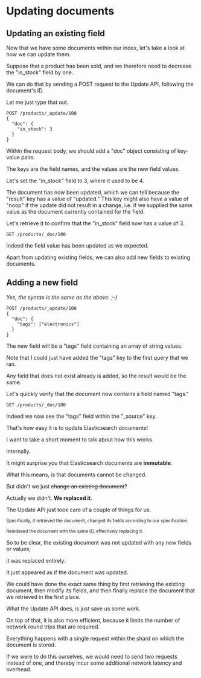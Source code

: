 # Updating documents

## Updating an existing field

Now that we have some documents within our index, let's take a look at how we can update them.

Suppose that a product has been sold, and we therefore need to decrease the "in_stock" field by one.

We can do that by sending a POST request to the Update API, following the document's ID.

Let me just type that out.

```
POST /products/_update/100
{
  "doc": {
    "in_stock": 3
  }
}
```
Within the request body, we should add a "doc" object consisting of key-value pairs.

The keys are the field names, and the values are the new field values.

Let's set the "in_stock" field to 3, where it used to be 4.

The document has now been updated, which we can tell because the "result" key has a value of "updated." This key might also have a value of "noop" if the update did not result in a change, i.e. if we supplied the same value as the document currently contained for the field.

Let's retrieve it to confirm that the "in_stock" field now has a value of 3.

```
GET /products/_doc/100
```

Indeed the field value has been updated as we expected.

Apart from updating existing fields, we can also add new fields to existing documents.

## Adding a new field

_Yes, the syntax is the same as the above. ;-)_

```
POST /products/_update/100
{
  "doc": {
    "tags": ["electronics"]
  }
}
```
The new field will be a "tags" field containing an array of string values.

Note that I could just have added the "tags" key to the first query that we ran.

Any field that does not exist already is added, so the result would be the same.

Let's quickly verify that the document now contains a field named "tags."

```
GET /products/_doc/100
```

Indeed we now see the "tags" field within the "_source" key.

That's how easy it is to update Elasticsearch documents!

I want to take a short moment to talk about how this works

internally.

It might surprise you that Elasticsearch documents are **immutable**.

What this means, is that documents cannot be changed.

But didn't we just ~~change an existing document~~?

Actually we didn't. **We replaced it**.

The Update API just took care of a couple of things for us.

<sub>Specifically, it retrieved the document, changed its fields according to our specification.</sub>

<sub>Reindexed the document with the same ID, effectively replacing it.</sub>

So to be clear, the existing document was not updated with any new fields or values;

it was replaced entirely.

It just appeared as if the document was updated.

We could have done the exact same thing by first retrieving the existing document, then modify its fields, and then finally replace the document that we retrieved in the first place.

What the Update API does, is just save us some work.

On top of that, it is also more efficient, because it limits the number of network round trips that are required.

Everything happens with a single request within the shard on which the document is stored.

If we were to do this ourselves, we would need to send two requests instead of one, and thereby incur some additional network latency and overhead.

